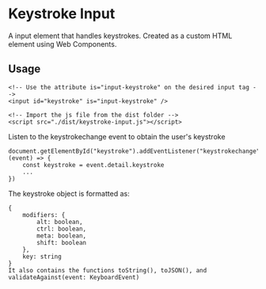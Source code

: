 # Keystroke Input
A input element that handles keystrokes. Created as a custom HTML element using Web Components.

## Usage
```
<!-- Use the attribute is="input-keystroke" on the desired input tag -->
<input id="keystroke" is="input-keystroke" />

<!-- Import the js file from the dist folder -->
<script src="./dist/keystroke-input.js"></script>
```

Listen to the keystrokechange event to obtain the user's keystroke
```
document.getElementById("keystroke").addEventListener("keystrokechange", (event) => {
    const keystroke = event.detail.keystroke
    ...
})
```

The keystroke object is formatted as:
```
{
    modifiers: {
        alt: boolean,
        ctrl: boolean,
        meta: boolean,
        shift: boolean
    },
    key: string
}
It also contains the functions toString(), toJSON(), and validateAgainst(event: KeyboardEvent)
```